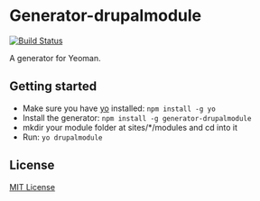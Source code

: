 # Generator-drupalmodule
[![Build Status](https://secure.travis-ci.org/davidgenetic/generator-drupalmodule.png?branch=master)](https://travis-ci.org/davidgenetic/generator-drupalmodule)

A generator for Yeoman.

## Getting started
- Make sure you have [yo](https://github.com/yeoman/yo) installed:
    `npm install -g yo`
- Install the generator: `npm install -g generator-drupalmodule`
- mkdir your module folder at sites/*/modules and cd into it
- Run: `yo drupalmodule`

## License
[MIT License](http://en.wikipedia.org/wiki/MIT_License)
